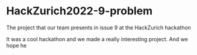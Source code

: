 # HackZurich2022-9-problem
The project that our team presents in issue 9 at the HackZurich hackathon

 It was a cool hackathon and we made a really interesting project. And we hope he
